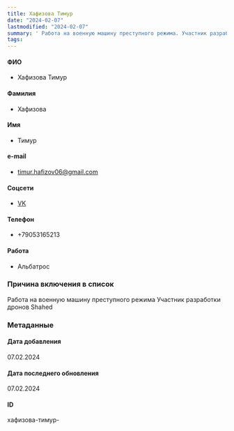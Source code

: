 ```yaml
---
title: Хафизова Тимур
date: "2024-02-07"
lastmodified: "2024-02-07"
summary: ' Работа на военную машину преступного режима. Участник разработки дронов Shahed'
tags: 
---
```

<!--# pp2-->
<!--## Фигурант-->
<!--### Личные данные-->
#### ФИО
- Хафизова Тимур
#### Фамилия
- Хафизова
#### Имя
- Тимур
#### e-mail
- timur.hafizov06@gmail.com
#### Соцсети
- [VK](https://vk.com/id678579133)
#### Телефон
- +79053165213
#### Работа
- Альбатрос
### Причина включения в список
Работа на военную машину преступного режима
Участник разработки дронов Shahed
### Метаданные
#### Дата добавления
07.02.2024
#### Дата последнего обновления
07.02.2024
#### ID
хафизова-тимур-
<!--## END;-->
